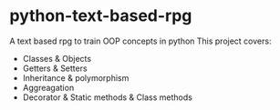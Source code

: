 # python-text-based-rpg
A text based rpg to train OOP concepts in python
This project covers:
- Classes & Objects
- Getters & Setters
- Inheritance & polymorphism
- Aggreagation
- Decorator & Static methods & Class methods